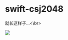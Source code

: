 # swift-csj2048

就长这样子...<\br>

![](https://github.com/csjlengxiang/swift-csj2048/blob/master/2048.gif)<br>
